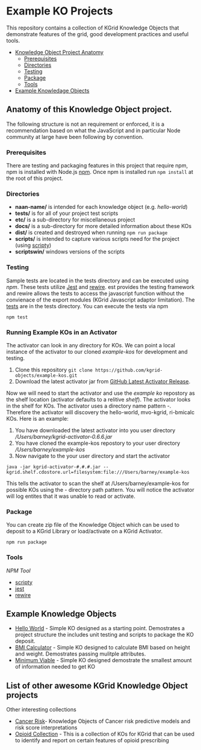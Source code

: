 # Example KO Projects
This repository contains a collection of KGrid Knowledge Objects that demonstrate features 
of the grid, good development practices and useful tools.


- [Knowledge Object Project Anatomy](#anatomy-of-this-knowledge-object-project)
  * [Prerequisites](#rerequisites)
  * [Directories](#directories)
  * [Testing](#testing)
  * [Package](#package)
  * [Tools](#tools)
- [Example Knowledage Objects](#example-knowledge-objects )  

## Anatomy of this Knowledge Object project.
The following structure is not an requirement or enforced, it is a recommendation based 
on what the JavaScript and in particular Node community at large have been following by convention.

### Prerequisites
There are testing and packaging features in this project that require npm, npm is installed with Node.js
[npm](https://www.npmjs.com/get-npm).  Once npm is installed run  ```npm install``` at the root of this project.

### Directories

* **naan-name/** is intended for each knowledge object (e.g. _hello-world_)
* **tests/** is for all of your project test scripts
* **etc/** is a sub-directory for miscellaneous project
* **docs/** is a sub-directory for more detailed information about these KOs
* **dist/** is created and destroyed when running ```npm run package``` 
* **scripts/** is intended to capture various scripts need for the project (using [scripty](https://www.npmjs.com/package/scripty))
* **scriptswin/** windows versions of the scripts


### Testing 
Sample tests are located in the tests directory and can be executed using _npm_.  These tests utilize 
[Jest](https://jestjs.io/) and  [rewire](https://github.com/jhnns/rewire). est provides the testing 
framework and rewire allows the tests to access the javascript function without the 
convienace of the export modules (KGrid Javascript adaptor limitation).  The [tests](../tests) are in 
the tests directory.  You can execute the tests via npm

```
npm test
```

### Running Example KOs in an Activator
The activator can look in any directory for KOs.  We can point a local instance of the activator to our cloned _example-kos_
for development and testing.

1. Clone this repository ```git clone https://github.com/kgrid-objects/example-kos.git```
1. Download the latest activator jar from [GitHub Latest Activator Release](https://github.com/kgrid/kgrid-activator/releases/latest).  

Now we will need to start the activator and use the _example ko_ repostory as the shelf location (activator defaults to a relitive _shelf_).  The activator looks in the shelf for KOs. The activator uses a directory name pattern *-*.  Therefore the activator will discovery the hello-world, mvo-kgrid, ri-bmicalc KOs. Here is an example:

1. You have downloaded the latest activator into you user directory _/Users/barney/kgrid-activator-0.6.6.jar_
1. You have cloned the example-kos repostory to your user directory _/Users/barney/example-kos_
1. Now navigate to the your user directory and start the activator 

```
java -jar kgrid-activator-#.#.#.jar --kgrid.shelf.cdostore.url=filesystem:file:///Users/barney/example-kos
```

This tells the activator to scan the shelf at /Users/barney/example-kos for possible KOs using the *-* directory path pattern.  You will notice the activator will log entites that it was unable to read or activate. 

### Package 

You can create zip file of the Knowledge Object which can be used to deposit to a KGrid 
Library or load/activate on a KGrid Activator. 

```
npm run package
```

### Tools

*NPM Tool*
* [scripty](https://www.npmjs.com/package/scripty)
* [jest](https://jestjs.io/) 
* [rewire](https://github.com/jhnns/rewire)

## Example Knowledge Objects 
 * [Hello World](hello-world) - Simple KO designed as a starting point. Demostrates a project structure the includes unit testing and scripts to package the KO deposit.
 * [BMI Calculator](ri-bmicalc) -  Simple KO designed to calculate BMI based on height and weight.  Demostrates passing mulitple attributes. 
 * [Minimum Viable](mvo-kgrid) -  Simple KO designed demostrate the smallest amount of information needed to get KO

## List of other awesome KGrid Knowledge Object projects
Other interesting collections

* [Cancer Risk](https://github.com/kgrid-objects/cancer-risk)- Knowledge Objects of Cancer risk 
predictive models and risk score interpretations
* [Opioid Collection](https://github.com/kgrid-objects/mopen-opioid-collection) - This is a collection 
of KOs for KGrid that can be used to identify and report on certain features of opioid prescribing
